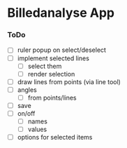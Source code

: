 # Billedanalyse App


### ToDo
- [ ] ruler popup on select/deselect
- [ ] implement selected lines
	- [ ] select them
	- [ ] render selection
- [ ] draw lines from points (via line tool)
- [ ] angles
	- [ ] from points/lines
- [ ] save
- [ ] on/off
	- [ ] names
	- [ ] values
- [ ] options for selected items